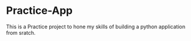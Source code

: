 # Practice-App

This is a Practice project to hone my skills of building a python application from sratch.
